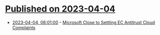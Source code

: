 # [Published on 2023-04-04](index.md)

* [2023-04-04, 06:01:00](https://soylentnews.org/article.pl?sid=23/04/03/1250217&from=rss) - [Microsoft Close to Settling EC Antitrust Cloud Complaints](https://soylentnews.org/article.pl?sid=23/04/03/1250217&from=rss)
